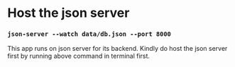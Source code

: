 # Host the json server

### `json-server --watch data/db.json --port 8000`

This app runs on json server for its backend. Kindly do host the json server first by running above command in terminal first.
    